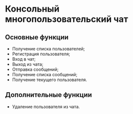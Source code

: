 # Консольный многопользовательский чат
## Основные функции
 - Получение списка пользователей;
 - Регистрация пользователя;
 - Вход в чат;
 - Выход из чата;
 - Отправка сообщений;
 - Получение списка сообщений;
 - Получение текущего пользователя.
## Дополнительные функции
 - Удаление пользователя из чата.
